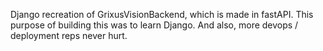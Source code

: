Django recreation of GrixusVisionBackend, which is made in fastAPI. This purpose of building this was to learn Django. And also, more devops / deployment reps never hurt.
